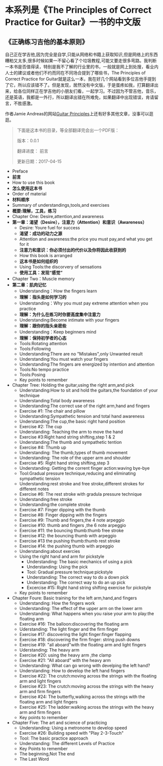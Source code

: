 # 本系列是《The Principles of Correct Practice for Guitar》一书的中文版
## 《正确练习吉他的基本原则》

自己正在学吉他,因为完全是自学,只能从网络和书籍上获取知识,但是网络上的东西糟粕又太多,很多时候如果一不留心看了个垃圾教程,可能又要走很多弯路。我判断一本书是否值得读，特别是我不了解的行业里的书，一般就是网上到处搜，看业内人士的建议或者他们不约而同在不同场合提到了哪些书，The Principles of Correct Practice for Guitar就是这么一本，我在好几个网站看到多位吉他手提到了它，所以应该错不了。但是发现，居然没有中文版，于是蛋疼如我，打算翻译出来，给各位同样正在学吉他的小朋友们看，一起学习。不过因为不管吉他，音乐，还是英语，我都是一外行，所以翻译出错在所难免，如果翻译中出现错误，肯请留言，不胜感激。

作者Jamie Andreas的网站[Guitar Principles](http://www.guitarprinciples.com/ "Guitar Principles")上还有好多其他文章，没事可以逛逛。


> 下面是这本书的目录，等全部翻译完会出一个PDF版：
> 
> 版本：0.0.1
> 
> 翻译进度： 前言
>  
> 更新日期：2017-04-15

- Preface 
- **前言**
- How to use this book 
- **怎么使用这本书**
- Order of material 
- **材料顺序**
- Summary of understandings,tools,and exercises 
- **概要:理解，工具，练习**
- Chapter One: Desire,attention,and awareness  
- **第一章：渴望（Desire），注意力（Attention）和意识（Awareness）**
	- Desire: Youre fuel for success
	- **渴望：成功的动力之源**
	- Attention and awareness:the price you must pay,and what you get for it
	- **注意力和意识：你必须付出的代价以及你将因此收获到的**
	- How this book is arranged
	- **这本书是如何组织的**
	- Using Tools:the discorvery of sensations
	- **使用工具：发现“感觉”**
- Chapter Two：Muscle memory
- **第二章：肌肉记忆**
	- Understanding：How the fingers learn
	- **理解：指头是如何学习的**
	- Understanding：Why you must pay extreme attention when you practice
	- **理解：为什么在练习时你要高度集中注意力**
	- Understanding:Become intimate with your fingers
	- **理解：跟你的指头亲密些**
	- Understanding：Keep beginners mind
	- **理解：保持初学者的心态**
	- Tools:Rotating attention
	- Tools:Following
	- Understanding:There are no "Mistakes",only Unwanted result
	- Understanding:You must watch your fingers
	- Understanding:The fingers are energized by intention and attention
	- Tools:No tempo practice
	- Tools:Posing
	- Key points to remember
- Chapter Tree: Holding the guitar,using the right arm,and pick
	- Understanding:How to sit and hold the guitars,the foundation of your technique
	- Understanding:Total body awareness
	- Understanding:The correct use of the right arm,hand and fingers
	- Exercise #1: The chair and pillow
	- Understanding:Sympathetic tension and total hand awareness
	- Understanding:The cup,the basic right hand position
	- Exercise #2: The cup
	- Understanding: Teaching the arm to move the hand
	- Exercise #3:Right hand string shifting,step 1 & 2
	- Understanding:The thumb and sympathetic tention
	- Exercise #4: Thumb up
	- Understanding: The thumb,types of thumb movement
	- Understanding: The role of the upper arm and shoulder
	- Exercise #5: Right hand string shifting,step 3
	- Understanding: Getting the corrent finger action:waving bye-bye
	- Tool:Gradual pressure technique,reducing and eliminating sympathetic tension
	- Understanding:rest stroke and free stroke,different strokes for different notes
	- Exercise #6: The rest stroke with gradula pressure technique
	- Understanding:free stroke
	- Understanding:the complete stroke
	- Exercise #7: Finger dipping with the thumb
	- Exercise #8: Finger dipping with the fingers
	- Exercise #9: Thumb and fingers,the 4 note arpeggio
	- Exercise #10: thumb and fingers ,the 6 note arpeggio
	- Exercise #11: the bouncing thumb:thumb free stroke
	- Exercise #12: the bouncing thumb with arpeggio
	- Exercise #13 the pushing thumb:thumb rest stroke
	- Exercise #14: the pushing thumb with arpeggio
	- Understanding:about exercies
	- Using the right hand and arm for pickstyle
		- Understanding: The basic mechanics of using a pick
		- Understanding: Using the pick
		- Tool: Gradual pressure technique:pickstyle
		- Understanding: The correct way to do a down pick
		- Understanding: The correct way to do an up pick
		- Excercise #15: Right hand string shifting exercise for pickstyle
	- Key points to remember
- Chapter Foure: Basic training for the left arm,hand,and fingers
	- Understanding: How the fingers work
	- Understanding: The effect of the upper arm on the lower arm
	- Understanding: What happens when you raise your arm to play:the floating arm
	- Exercise #16: The balloon:discovering the floating arm
	- Uderstanding: The light finger and the firm finger
	- Exercise #17: discovering the light finger:finger flapping
	- Exercise #18: discovering the firm finger: string push downs
	- Exercise #19: "all aboard"with the floating arm and light fingers
	- Uderstanding: The heavy arm
	- Exercise #20: using the heavy arm ,the clamp
	- Exercise #21: "All aboard" with the heavy arm
	- Understanding: What can go wrong with develping the left hand?
	- Understanding: How to develop the left hand fingers
	- Exercise #22: The crutch:moving across the strings with the floating arm and light fingers
	- Exercise #23: The crutch:moving across the strings with the heavy arm and firm fingers
	- Exercise #24: The butterfly,walking across the strings with the floating arm and light fingers
	- Exercise #25: The ladder:walking across the strings with the heavy arm and firm fingers 
	- Key points to remember
- Chapter Five: The art and science of practicing
	- Understanding: Using a metronome to develop speed
	- Exercise #26: Building speed with "Play 2-3-Touch"
	- Tool: The basic practice approach
	- Understanding: The different Levels of Practice
	- Key Points to remember
	- The beginning,Not The end
	- The Last Word
